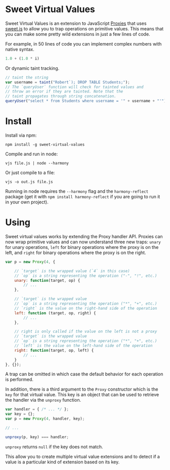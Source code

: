 # Sweet Virtual Values

Sweet Virtual Values is an extension to JavaScript [Proxies](https://developer.mozilla.org/en-US/docs/Web/JavaScript/Reference/Global_Objects/Proxy) that uses [sweet.js](http://sweetjs.org) to allow you to trap operations on primitive values. This means that you can make some pretty wild extensions in just a few lines of code.

For example, in 50 lines of code you can implement complex numbers with native syntax.

```js
1.0 + (1.0 * i)
```

Or dynamic taint tracking.

```js
// taint the string
var username = taint("Robert`); DROP TABLE Students;");
// The `queryUser` function will check for tainted values and
// throw an error if they are tainted. Note that the
// taint propagates through string concatenation.
queryUser("select * from Students where username = '" + username + "'");
```

# Install

Install via npm:

```
npm install -g sweet-virtual-values
```

Compile and run in node:

```
vjs file.js | node --harmony
```

Or just compile to a file:

```
vjs -o out.js file.js
```

Running in node requires the `--harmony` flag and the `harmony-reflect` package (get it with `npm install harmony-reflect` if you are going to run it in your own project).

# Using

Sweet virtual values works by extending the Proxy handler API. Proxies can now wrap primitive values and can now understand three new traps: `unary` for unary operations, `left` for binary operations where the proxy is on the left, and `right` for binary operations where the proxy is on the right.


```js
var p = new Proxy(4, {

    // `target` is the wrapped value (`4` in this case)
    // `op` is a string representing the operation ("-", "!", etc.)
    unary: function(target, op) {
        // ...
    },

    // `target` is the wrapped value
    // `op` is a string representing the operation ("*", "+", etc.)
    // `right` is the value on the right-hand side of the operation
    left: function (target, op, right) {
        // ...
    },

    // right is only called if the value on the left is not a proxy
    // `target` is the wrapped value
    // `op` is a string representing the operation ("*", "+", etc.)
    // `left` is the value on the left-hand side of the operation
    right: function(target, op, left) {
        // ...
    }
}, {});
```

A trap can be omitted in which case the default behavior for each operation is performed.

In addition, there is a third argument to the `Proxy` constructor which is the `key` for that virtual value. This key is an object that can be used to retrieve the handler via the `unproxy` function.

```js
var handler = { /* ... */ };
var key = {};
var p = new Proxy(4, handler, key);

// ...

unproxy(p, key) === handler;
```

`unproxy` returns `null` if the key does not match.

This allow you to create multiple virtual value extensions and to detect if a value is a particular kind of extension based on its key.

